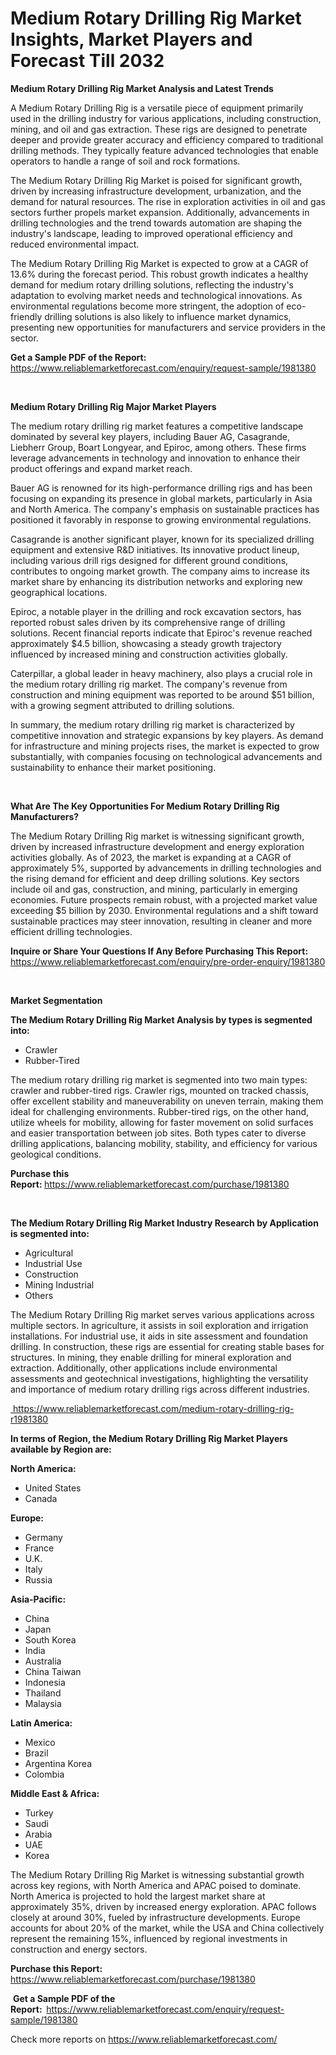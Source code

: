 <p><h1>Medium Rotary Drilling Rig Market Insights, Market Players and Forecast Till 2032</h1></p><p><strong>Medium Rotary Drilling Rig Market Analysis and Latest Trends</strong></p>
<p><p>A Medium Rotary Drilling Rig is a versatile piece of equipment primarily used in the drilling industry for various applications, including construction, mining, and oil and gas extraction. These rigs are designed to penetrate deeper and provide greater accuracy and efficiency compared to traditional drilling methods. They typically feature advanced technologies that enable operators to handle a range of soil and rock formations.</p><p>The Medium Rotary Drilling Rig Market is poised for significant growth, driven by increasing infrastructure development, urbanization, and the demand for natural resources. The rise in exploration activities in oil and gas sectors further propels market expansion. Additionally, advancements in drilling technologies and the trend towards automation are shaping the industry's landscape, leading to improved operational efficiency and reduced environmental impact.</p><p>The Medium Rotary Drilling Rig Market is expected to grow at a CAGR of 13.6% during the forecast period. This robust growth indicates a healthy demand for medium rotary drilling solutions, reflecting the industry's adaptation to evolving market needs and technological innovations. As environmental regulations become more stringent, the adoption of eco-friendly drilling solutions is also likely to influence market dynamics, presenting new opportunities for manufacturers and service providers in the sector.</p></p>
<p><strong>Get a Sample PDF of the Report:&nbsp;</strong> <a href="https://www.reliablemarketforecast.com/enquiry/request-sample/1981380?utm_campaign=2820&utm_medium=2&utm_source=Github&utm_content=ia&utm_term=02032025&utm_id=medium-rotary-drilling-rig">https://www.reliablemarketforecast.com/enquiry/request-sample/1981380</a></p>
<p>&nbsp;</p>
<p><strong>Medium Rotary Drilling Rig Major Market Players</strong></p>
<p><p>The medium rotary drilling rig market features a competitive landscape dominated by several key players, including Bauer AG, Casagrande, Liebherr Group, Boart Longyear, and Epiroc, among others. These firms leverage advancements in technology and innovation to enhance their product offerings and expand market reach.</p><p>Bauer AG is renowned for its high-performance drilling rigs and has been focusing on expanding its presence in global markets, particularly in Asia and North America. The company's emphasis on sustainable practices has positioned it favorably in response to growing environmental regulations.</p><p>Casagrande is another significant player, known for its specialized drilling equipment and extensive R&D initiatives. Its innovative product lineup, including various drill rigs designed for different ground conditions, contributes to ongoing market growth. The company aims to increase its market share by enhancing its distribution networks and exploring new geographical locations.</p><p>Epiroc, a notable player in the drilling and rock excavation sectors, has reported robust sales driven by its comprehensive range of drilling solutions. Recent financial reports indicate that Epiroc's revenue reached approximately $4.5 billion, showcasing a steady growth trajectory influenced by increased mining and construction activities globally.</p><p>Caterpillar, a global leader in heavy machinery, also plays a crucial role in the medium rotary drilling rig market. The company's revenue from construction and mining equipment was reported to be around $51 billion, with a growing segment attributed to drilling solutions.</p><p>In summary, the medium rotary drilling rig market is characterized by competitive innovation and strategic expansions by key players. As demand for infrastructure and mining projects rises, the market is expected to grow substantially, with companies focusing on technological advancements and sustainability to enhance their market positioning.</p></p>
<p>&nbsp;</p>
<p><strong>What Are The Key Opportunities For Medium Rotary Drilling Rig Manufacturers?</strong></p>
<p><p>The Medium Rotary Drilling Rig market is witnessing significant growth, driven by increased infrastructure development and energy exploration activities globally. As of 2023, the market is expanding at a CAGR of approximately 5%, supported by advancements in drilling technologies and the rising demand for efficient and deep drilling solutions. Key sectors include oil and gas, construction, and mining, particularly in emerging economies. Future prospects remain robust, with a projected market value exceeding $5 billion by 2030. Environmental regulations and a shift toward sustainable practices may steer innovation, resulting in cleaner and more efficient drilling technologies.</p></p>
<p><strong>Inquire or Share Your Questions If Any Before Purchasing This Report:</strong> <a href="https://www.reliablemarketforecast.com/enquiry/pre-order-enquiry/1981380?utm_campaign=2820&utm_medium=2&utm_source=Github&utm_content=ia&utm_term=02032025&utm_id=medium-rotary-drilling-rig">https://www.reliablemarketforecast.com/enquiry/pre-order-enquiry/1981380</a></p>
<p>&nbsp;</p>
<p><strong>Market Segmentation</strong></p>
<p><strong>The Medium Rotary Drilling Rig Market Analysis by types is segmented into:</strong></p>
<p><ul><li>Crawler</li><li>Rubber-Tired</li></ul></p>
<p><p>The medium rotary drilling rig market is segmented into two main types: crawler and rubber-tired rigs. Crawler rigs, mounted on tracked chassis, offer excellent stability and maneuverability on uneven terrain, making them ideal for challenging environments. Rubber-tired rigs, on the other hand, utilize wheels for mobility, allowing for faster movement on solid surfaces and easier transportation between job sites. Both types cater to diverse drilling applications, balancing mobility, stability, and efficiency for various geological conditions.</p></p>
<p><strong>Purchase this Report:&nbsp;</strong><a href="https://www.reliablemarketforecast.com/purchase/1981380?utm_campaign=2820&utm_medium=2&utm_source=Github&utm_content=ia&utm_term=02032025&utm_id=medium-rotary-drilling-rig">https://www.reliablemarketforecast.com/purchase/1981380</a></p>
<p>&nbsp;</p>
<p><strong>The Medium Rotary Drilling Rig Market Industry Research by Application is segmented into:</strong></p>
<p><ul><li>Agricultural</li><li>Industrial Use</li><li>Construction</li><li>Mining Industrial</li><li>Others</li></ul></p>
<p><p>The Medium Rotary Drilling Rig market serves various applications across multiple sectors. In agriculture, it assists in soil exploration and irrigation installations. For industrial use, it aids in site assessment and foundation drilling. In construction, these rigs are essential for creating stable bases for structures. In mining, they enable drilling for mineral exploration and extraction. Additionally, other applications include environmental assessments and geotechnical investigations, highlighting the versatility and importance of medium rotary drilling rigs across different industries.</p></p>
<p><a href="https://www.reliablemarketforecast.com/medium-rotary-drilling-rig-r1981380?utm_campaign=2820&utm_medium=2&utm_source=Github&utm_content=ia&utm_term=02032025&utm_id=medium-rotary-drilling-rig">&nbsp;https://www.reliablemarketforecast.com/medium-rotary-drilling-rig-r1981380</a></p>
<p><strong>In terms of Region, the Medium Rotary Drilling Rig Market Players available by Region are:</strong></p>
<p>
    <p> <strong> North America: </strong>
        <ul>
            <li>United States</li>
            <li>Canada</li>
        </ul>
        </p> 
    <p> <strong> Europe: </strong>
        <ul>
            <li>Germany</li>
            <li>France</li>
            <li>U.K.</li>
            <li>Italy</li>
            <li>Russia</li>
        </ul>
        </p> 
    <p> <strong> Asia-Pacific: </strong>
        <ul>
            <li>China</li>
            <li>Japan</li>
            <li>South Korea</li>
            <li>India</li>
            <li>Australia</li>
            <li>China Taiwan</li>
            <li>Indonesia</li>
            <li>Thailand</li>
            <li>Malaysia</li>
        </ul>
        </p> 
    <p> <strong> Latin America: </strong>
        <ul>
            <li>Mexico</li>
            <li>Brazil</li>
            <li>Argentina Korea</li>
            <li>Colombia</li>
        </ul>
        </p> 
    <p> <strong> Middle East & Africa: </strong>
        <ul>
            <li>Turkey</li>
            <li>Saudi</li>
            <li>Arabia</li>
            <li>UAE</li>
            <li>Korea</li>
        </ul>
    </p>
    </p>
<p><p>The Medium Rotary Drilling Rig Market is witnessing substantial growth across key regions, with North America and APAC poised to dominate. North America is projected to hold the largest market share at approximately 35%, driven by increased energy exploration. APAC follows closely at around 30%, fueled by infrastructure developments. Europe accounts for about 20% of the market, while the USA and China collectively represent the remaining 15%, influenced by regional investments in construction and energy sectors.</p></p>
<p><strong>Purchase this Report: </strong><a href="https://www.reliablemarketforecast.com/purchase/1981380?utm_campaign=2820&utm_medium=2&utm_source=Github&utm_content=ia&utm_term=02032025&utm_id=medium-rotary-drilling-rig">https://www.reliablemarketforecast.com/purchase/1981380</a></p>
<p>&nbsp;<strong>Get a Sample PDF of the Report:&nbsp;&nbsp;</strong><a href="https://www.reliablemarketforecast.com/enquiry/request-sample/1981380?utm_campaign=2820&utm_medium=2&utm_source=Github&utm_content=ia&utm_term=02032025&utm_id=medium-rotary-drilling-rig">https://www.reliablemarketforecast.com/enquiry/request-sample/1981380</a></p>
<p><strong></strong></p>
<p>Check more reports on <a href="https://www.reliablemarketforecast.com/?utm_campaign=2820&utm_medium=2&utm_source=Github&utm_content=ia&utm_term=02032025&utm_id=medium-rotary-drilling-rig">https://www.reliablemarketforecast.com/</a></p>